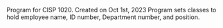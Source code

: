 Program for CISP 1020. Created on Oct 1st, 2023
Program sets classes to hold employee name, ID number, Department number, and position.

